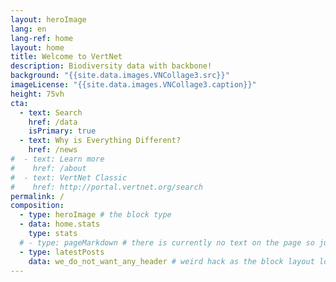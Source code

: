 ```yaml
---
layout: heroImage
lang: en
lang-ref: home
layout: home
title: Welcome to VertNet
description: Biodiversity data with backbone!
background: "{{site.data.images.VNCollage3.src}}"
imageLicense: "{{site.data.images.VNCollage3.caption}}"
height: 75vh
cta:
  - text: Search
    href: /data
    isPrimary: true
  - text: Why is Everything Different?
    href: /news 
#  - text: Learn more
#    href: /about
#  - text: VertNet Classic
#    href: http://portal.vertnet.org/search
permalink: /
composition:
  - type: heroImage # the block type
  - data: home.stats
    type: stats
  # - type: pageMarkdown # there is currently no text on the page so just ignore this part
  - type: latestPosts
    data: we_do_not_want_any_header # weird hack as the block layout looks for a data element and falls back to the page if none is present
---
```



